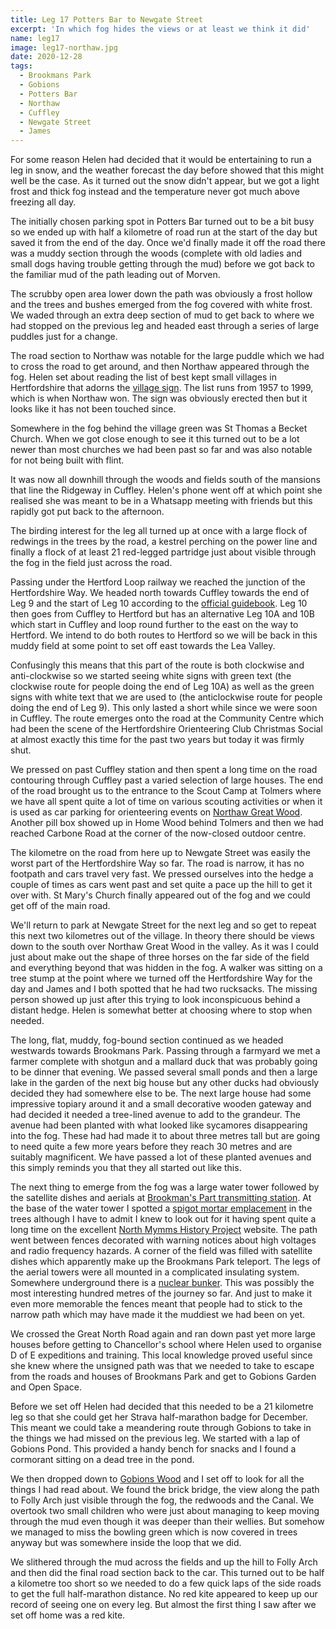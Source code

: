 ```yaml
---
title: Leg 17 Potters Bar to Newgate Street
excerpt: 'In which fog hides the views or at least we think it did'
name: leg17
image: leg17-northaw.jpg
date: 2020-12-28
tags:
  - Brookmans Park
  - Gobions
  - Potters Bar
  - Northaw
  - Cuffley
  - Newgate Street
  - James
---
```


For some reason Helen had decided that it would be entertaining to run a leg in snow, and the weather forecast the day before showed that this might well be the case. As it turned out the snow didn't appear, but we got a light frost and thick fog instead and the temperature never got much above freezing all day.

The initially chosen parking spot in Potters Bar turned out to be a bit busy so we ended up with half a kilometre of road run at the start of the day but saved it from the end of the day. Once we'd finally made it off the road there was a muddy section through the woods (complete with old ladies and small dogs having trouble getting through the mud) before we got back to the familiar mud of the path leading out of Morven.

The scrubby open area lower down the path was obviously a frost hollow and the trees and bushes emerged from the fog covered with white frost. We waded through an extra deep section of mud to get back to where we had stopped on the previous leg and headed east through a series of large puddles just for a change.

The road section to Northaw was notable for the large puddle which we had to cross the road to get around, and then Northaw appeared through the fog. Helen set about reading the list of best kept small villages in Hertfordshire that adorns the [village sign](https://www.waymarking.com/waymarks/WMB1RX_Village_Sign_Northaw_Herts_UK). The list runs from 1957 to 1999, which is when Northaw won. The sign was obviously erected then but it looks like it has not been touched since.

Somewhere in the fog behind the village green was St Thomas a Becket Church. When we got close enough to see it this turned out to be a lot newer than most churches we had been past so far and was also notable for not being built with flint.

It was now all downhill through the woods and fields south of the mansions that line the Ridgeway in Cuffley. Helen's phone went off at which point she realised she was meant to be in a Whatsapp meeting with friends but this rapidly got put back to the afternoon.

The birding interest for the leg all turned up at once with a large flock of redwings in the trees by the road, a kestrel perching on the power line and finally a flock of at least 21 red-legged partridge just about visible through the fog in the field just across the road.

Passing under the Hertford Loop railway we reached the junction of the Hertfordshire Way. We headed north towards Cuffley towards the end of Leg 9 and the start of Leg 10 according to the [official guidebook](https://www.fhw.org.uk/copy-of-guidebook-1). Leg 10 then goes from Cuffley to Hertford but has an alternative Leg 10A and 10B which start in Cuffley and loop round further to the east on the way to Hertford. We intend to do both routes to Hertford so we will be back in this muddy field at some point to set off east towards the Lea Valley.

Confusingly this means that this part of the route is both clockwise and anti-clockwise so we started seeing white signs with green text (the clockwise route for people doing the end of Leg 10A) as well as the green signs with white text that we are used to (the anticlockwise route for people doing the end of Leg 9). This only lasted a short while since we were soon in Cuffley. The route emerges onto the road at the Community Centre which had been the scene of the Hertfordshire Orienteering Club Christmas Social at almost exactly this time for the past two years but today it was firmly shut.

We pressed on past Cuffley station and then spent a long time on the road contouring through Cuffley past a varied selection of large houses. The end of the road brought us to the entrance to the Scout Camp at Tolmers where we have all spent quite a lot of time on various scouting activities or when it is used as car parking for orienteering events on [Northaw Great Wood](https://www.happyherts.routegadget.co.uk/rg2/#349). Another pill box showed up in Home Wood behind Tolmers and then we had reached Carbone Road at the corner of the now-closed outdoor centre.

The kilometre on the road from here up to Newgate Street was easily the worst part of the Hertfordshire Way so far. The road is narrow, it has no footpath and cars travel very fast. We pressed ourselves into the hedge a couple of times as cars went past and set quite a pace up the hill to get it over with. St Mary's Church finally appeared out of the fog and we could get off of the main road.

We'll return to park at Newgate Street for the next leg and so get to repeat this next two kilometres out of the village. In theory there should be views down to the south over Northaw Great Wood in the valley. As it was I could just about make out the shape of three horses on the far side of the field and everything beyond that was hidden in the fog. A walker was sitting on a tree stump at the point where we turned off the Hertfordshire Way for the day and James and I both spotted that he had two rucksacks. The missing person showed up just after this trying to look inconspicuous behind a distant hedge. Helen is somewhat better at choosing where to stop when needed.

The long, flat, muddy, fog-bound section continued as we headed westwards towards Brookmans Park. Passing through a farmyard we met a farmer complete with shotgun and a mallard duck that was probably going to be dinner that evening. We passed several small ponds and then a large lake in the garden of the next big house but any other ducks had obviously decided they had somewhere else to be. The next large house had some impressive topiary around it and a small decorative wooden gateway and had decided it needed a tree-lined avenue to add to the grandeur. The avenue had been planted with what looked like sycamores disappearing into the fog. These had had made it to about three metres tall but are going to need quite a few more years before they reach 30 metres and are suitably magnificent. We have passed a lot of these planted avenues and this simply reminds you that they all started out like this.

The next thing to emerge from the fog was a large water tower followed by the satellite dishes and aerials at [Brookman's Part transmitting station](https://www.northmymmshistory.uk/2018/01/a-history-of-brookmans-park.html). At the base of the water tower I spotted a [spigot mortar emplacement](https://www.northmymmshistory.uk/2018/01/brookmans-parks-spigot-mortar.html) in the trees although I have to admit I knew to look out for it having spent quite a long time on the excellent [North Mymms History Project](https://www.northmymmshistory.uk/) website. The path went between fences decorated with warning notices about high voltages and radio frequency hazards. A corner of the field was filled with satellite dishes which apparently make up the Brookmans Park teleport. The legs of the aerial towers were all mounted in a complicated insulating system. Somewhere underground there is a [nuclear bunker](https://www.northmymmshistory.uk/2019/09/brookmans-parks-nuclear-bunker.html). This was possibly the most interesting hundred metres of the journey so far. And just to make it even more memorable the fences meant that people had to stick to the narrow path which may have made it the muddiest we had been on yet.

We crossed the Great North Road again and ran down past yet more large houses before getting to Chancellor's school where Helen used to organise D of E expeditions and training. This local knowledge proved useful since she knew where the unsigned path was that we needed to take to escape from the roads and houses of Brookmans Park and get to Gobions Garden and Open Space.

Before we set off Helen had decided that this needed to be a 21 kilometre leg so that she could get her Strava half-marathon badge for December. This meant we could take a meandering route through Gobions to take in the things we had missed on the previous leg. We started with a lap of Gobions Pond. This provided a handy bench for snacks and I found a cormorant sitting on a dead tree in the pond.

We then dropped down to [Gobions Wood](https://www.northmymmshistory.uk/2018/03/gobions-wood-heritage-report-2002.html) and I set off to look for all the things I had read about. We found the brick bridge, the view along the path to Folly Arch just visible through the fog, the redwoods and the Canal. We overtook two small children who were just about managing to keep moving through the mud even though it was deeper than their wellies. But somehow we managed to miss the bowling green which is now covered in trees anyway but was somewhere inside the loop that we did.

We slithered through the mud across the fields and up the hill to Folly Arch and then did the final road section back to the car. This turned out to be half a kilometre too short so we needed to do a few quick laps of the side roads to get the full half-marathon distance. No red kite appeared to keep up our record of seeing one on every leg. But almost the first thing I saw after we set off home was a red kite.
